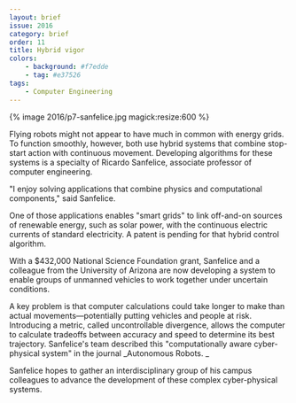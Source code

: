 ```yaml
---
layout: brief
issue: 2016
category: brief
order: 11
title: Hybrid vigor 
colors:
    - background: #f7edde
    - tag: #e37526
tags:
    - Computer Engineering
---
```


{% image 2016/p7-sanfelice.jpg magick:resize:600 %}

Flying robots might not appear to have much in common with energy grids. To function smoothly, however, both use hybrid systems that combine stop-start action with continuous movement. Developing algorithms for these systems is a specialty of Ricardo Sanfelice, associate professor of computer engineering.

"I enjoy solving applications that combine physics and computational components," said Sanfelice.

One of those applications enables "smart grids" to link off-and-on sources of renewable energy, such as solar power, with the continuous electric currents of standard electricity. A patent is pending for that hybrid control algorithm.

With a $432,000 National Science Foundation grant, Sanfelice and a colleague from the University of Arizona are now developing a system to enable groups of unmanned vehicles to work together under uncertain conditions.

A key problem is that computer calculations could take longer to make than actual movements&mdash;potentially putting vehicles and people at risk. Introducing a metric, called uncontrollable divergence, allows the computer to calculate tradeoffs between accuracy and speed to determine its best trajectory. Sanfelice's team described this "computationally aware cyber-physical system" in the journal _Autonomous Robots. _

Sanfelice hopes to gather an interdisciplinary group of his campus colleagues to advance the development of these complex cyber-physical systems.
